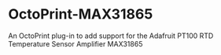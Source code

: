 # OctoPrint-MAX31865
An OctoPrint plug-in to add support for the Adafruit PT100 RTD Temperature Sensor Amplifier MAX31865
